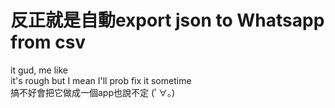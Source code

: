 <h1>反正就是自動export json to Whatsapp from csv</h1>
it gud, me like <br>
it's rough but I mean I'll prob fix it sometime <br>
搞不好會把它做成一個app也說不定 (ﾟ∀。)
